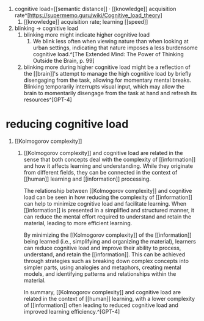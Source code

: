 1. cognitive load=[[semantic distance]] · [[knowledge]] acquisition rate^[https://supermemo.guru/wiki/Cognitive_load_theory]
	1. [[knowledge]] acquisition rate; learning [[speed]]
2. blinking → cognitive load
	1. blinking more might indicate higher cognitive load
		1. We blink less often when viewing nature than when looking at urban settings, indicating that nature imposes a less burdensome cognitive load.^[The Extended Mind: The Power of Thinking Outside the Brain, p. 99]
	2. blinking more during higher cognitive load might be a reflection of the [[brain]]'s attempt to manage the high cognitive load by briefly disengaging from the task, allowing for momentary mental breaks. Blinking temporarily interrupts visual input, which may allow the brain to momentarily disengage from the task at hand and refresh its resources^[GPT-4]

# reducing cognitive load
1. [[Kolmogorov complexity]]
	1. [[Kolmogorov complexity]] and cognitive load are related in the sense that both concepts deal with the complexity of [[information]] and how it affects learning and understanding. While they originate from different fields, they can be connected in the context of [[human]] learning and [[information]] processing.
	   
	   The relationship between [[Kolmogorov complexity]] and cognitive load can be seen in how reducing the complexity of [[information]] can help to minimize cognitive load and facilitate learning. When [[information]] is presented in a simplified and structured manner, it can reduce the mental effort required to understand and retain the material, leading to more efficient learning.
	   
	   By minimizing the [[Kolmogorov complexity]] of the [[information]] being learned (i.e., simplifying and organizing the material), learners can reduce cognitive load and improve their ability to process, understand, and retain the [[information]]. This can be achieved through strategies such as breaking down complex concepts into simpler parts, using analogies and metaphors, creating mental models, and identifying patterns and relationships within the material.
	   
	   In summary, [[Kolmogorov complexity]] and cognitive load are related in the context of [[human]] learning, with a lower complexity of [[information]] often leading to reduced cognitive load and improved learning efficiency.^[GPT-4]